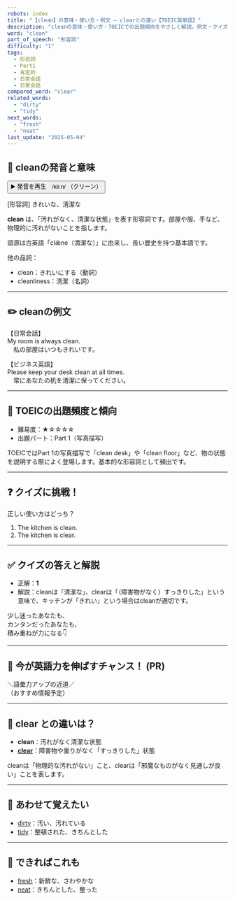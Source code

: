 ```yaml
---
robots: index
title: "【clean】の意味・使い方・例文 ― clearとの違い【TOEIC英単語】"
description: "cleanの意味・使い方・TOEICでの出題傾向をやさしく解説。例文・クイズ付きでclearとの違いもわかりやすく学べます。"
word: "clean"
part_of_speech: "形容詞"
difficulty: "1"
tags:
  - 形容詞
  - Part1
  - 肯定的
  - 日常会話
  - 日常会話
compared_word: "clear"
related_words:
  - "dirty"
  - "tidy"
next_words:
  - "fresh"
  - "neat"
last_update: "2025-05-04"
---
```


## 🔰 cleanの発音と意味

<button class="play-audio" onclick="playTTS('clean')">
  <span class="play-audio-main">
    ▶️ 発音を再生　/kliːn/
  </span>
  <span class="play-audio-sub">
    （クリーン）
  </span>
</button>

[形容詞] きれいな、清潔な

**clean** は、「汚れがなく、清潔な状態」を表す形容詞です。部屋や服、手など、物理的に汚れがないことを指します。

語源は古英語「clǣne（清潔な）」に由来し、長い歴史を持つ基本語です。

他の品詞：  
- clean：きれいにする（動詞）
- cleanliness：清潔（名詞）

---

## ✏️ cleanの例文

【日常会話】  
My room is always clean.  
　私の部屋はいつもきれいです。

【ビジネス英語】  
Please keep your desk clean at all times.  
　常にあなたの机を清潔に保ってください。

---

## 🎯 TOEICの出題頻度と傾向

- 難易度：★☆☆☆☆
- 出題パート：Part 1（写真描写）

TOEICではPart 1の写真描写で「clean desk」や「clean floor」など、物の状態を説明する際によく登場します。基本的な形容詞として頻出です。

---

## ❓ クイズに挑戦！

正しい使い方はどっち？

1. The kitchen is clean.  
2. The kitchen is clear.

---

## ✅ クイズの答えと解説

- 正解：**1**
- 解説：cleanは「清潔な」、clearは「（障害物がなく）すっきりした」という意味で、キッチンが「きれい」という場合はcleanが適切です。

少し迷ったあなたも、  
カンタンだったあなたも、  
積み重ねが力になる👇️

---

## 🚀 今が英語力を伸ばすチャンス！ (PR)

<div class="info-center">
＼語彙力アップの近道／<br>  
（おすすめ情報予定）
</div>

---

## 🤔  clear との違いは？

- **clean**：汚れがなく清潔な状態
- **[clear](/word/clear)**：障害物や曇りがなく「すっきりした」状態

cleanは「物理的な汚れがない」こと、clearは「邪魔なものがなく見通しが良い」ことを表します。

---

## 🧩 あわせて覚えたい

- [dirty](/word/dirty)：汚い、汚れている
- [tidy](/word/tidy)：整頓された、きちんとした

---

## 📖 できればこれも

- [fresh](/word/fresh)：新鮮な、さわやかな
- [neat](/word/neat)：きちんとした、整った

<!-- cvid: aid47_bid48 -->
